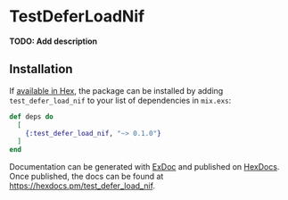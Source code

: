 # TestDeferLoadNif

**TODO: Add description**

## Installation

If [available in Hex](https://hex.pm/docs/publish), the package can be installed
by adding `test_defer_load_nif` to your list of dependencies in `mix.exs`:

```elixir
def deps do
  [
    {:test_defer_load_nif, "~> 0.1.0"}
  ]
end
```

Documentation can be generated with [ExDoc](https://github.com/elixir-lang/ex_doc)
and published on [HexDocs](https://hexdocs.pm). Once published, the docs can
be found at <https://hexdocs.pm/test_defer_load_nif>.

